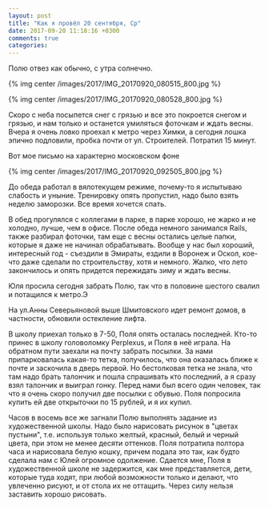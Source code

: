 ```yaml
---
layout: post
title: "Как я провёл 20 сентября, Ср"
date: 2017-09-20 11:18:16 +0300
comments: true
categories: 
---
```

Полю отвез как обычно, с утра солнечно.

{% img center /images/2017/IMG_20170920_080515_800.jpg %}

{% img center /images/2017/IMG_20170920_080528_800.jpg %}

Скоро с неба посыпется снег с грязью и все это покроется снегом и грязью, и нам только и останется умиляться фоточкам и ждать весны. Вчера я очень ловко проехал к метро через Химки, а сегодня лошка эпично подловили, пробка почти от ул. Строителей. Потратил 15 минут.

Вот мое письмо на характерно московском фоне

{% img center /images/2017/IMG_20170920_092505_800.jpg %}

До обеда работал в вялотекущем режиме, почему-то я испытываю слабость и уныние. Тренировку опять пропустил, надо было взять неделю заморозки. Все время хочется спать.

В обед прогулялся с коллегами в парке, в парке хорошо, не жарко и не холодно, лучше, чем в офисе. После обеда немного занимался Rails, также разбирал фоточки, там еще с весны остались целые папки, которые я даже не начинал обрабатывать. Вообще у нас был хороший, интересный год - съездили в Эмираты, ездили в Воронеж и Оскол, кое-что даже сделали по строительству, хотя и немного. Жалко, что лето закончилось и опять придется пережидать зиму и ждать весны. 

Юля просила сегодня забрать Полю, так что в половине шестого свалил и потащился к метро.Э

На ул.Анны Северьяновой выше Шмитовского идет ремонт домов, в частности, обновили остекление лифта.

В школу приехал только в 7-50, Поля опять осталась последней. Кто-то принес в школу головоломку Perplexus, и Поля в неё играла. На обратном пути заехали на почту забрать посылки. За нами припарковалась какая-то тетка, получилось, что она оказалась ближе к почте и заскочила в дверь первой. Но бестолковая тетка не знала, что там надо брать талончик и пошла спрашивать кто последний, а я сразу взял талончик и выиграл гонку. Перед нами был всего один человек, так что я очень скоро получил две посылки с обувью. Поля попросила купить ей две открыточки по 15 рублей, и я их купил.


Часов в восемь все же загнали Полю выполнять задание из художественной школы. Надо было нарисовать рисунок в "цветах пустыни", т.е. используя только желтый, красный, белый и черный цвета, при этом не менее десяти оттенков. Поля потратила полтора часа и нарисовала белую кошку, причем подала это так, как будто сделала нам с Юлей огромное одолжение. Сдается мне, Поля в художественной школе не задержится, как мне представляется, дети, которые туда ходят, при любой возможности только и делают, что увлеченно рисуют, и от стола их не оттащить. Через силу нельзя заставить хорошо рисовать.